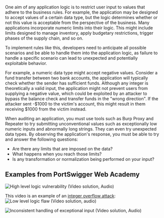 One aim of any application logic is to restrict user input to values that adhere to the business rules. For example, the application may be designed to accept values of a certain data type, but the logic determines whether or not this value is acceptable from the perspective of the business. Many applications incorporate numeric limits into their logic. This might include limits designed to manage inventory, apply budgetary restrictions, trigger phases of the supply chain, and so on.

To implement rules like this, developers need to anticipate all possible scenarios and be able to handle them into the application logic, as failure to handle a specific scenario can lead to unexpected and potentially exploitable behavior.

For example, a numeric data type might accept negative values. Consider a fund transfer between two bank accounts, the application will typically check whether the sender has sufficient funds. Although any integer is theoretically a valid input, the application might not prevent users from supplying a negative value, which could be exploited by an attacker to bypass the balance check and transfer funds in the "wrong direction". If the attacker sent -$1000 to the victim's account, this might result in them receiving $1000 from the victim instead.

When auditing an application, you must use tools such as Burp Proxy and Repeater to try submitting unconventional values such as exceptionally low numeric inputs and abnormally long strings. They can even try unexpected data types. By observing the application's response, you must be able to try and answer the following questions:
- Are there any limits that are imposed on the data?
- What happens when you reach those limits?
- Is any transformation or normalization being performed on your input?
## Examples from PortSwigger Web Academy
![High level logic vulnerability (Video solution, Audio)](https://www.youtube.com/watch?v=FxJrvNJsi48)

This video is an example of an [integer overflow attack](https://www.invicti.com/learn/integer-overflow/):
![Low level logic flaw (Video solution, audio)](https://www.youtube.com/watch?v=BpAc15a5m_Q)

![Inconsistent handling of exceptional input (Video solution, Audio)](https://www.youtube.com/watch?v=MkbMJH-p2gg)